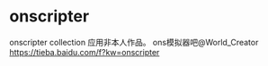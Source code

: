# onscripter
onscripter collection
应用非本人作品。
ons模拟器吧@World_Creator
https://tieba.baidu.com/f?kw=onscripter

